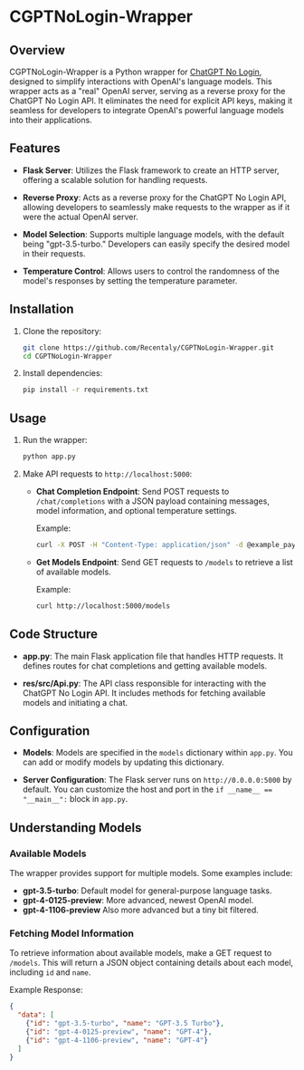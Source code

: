 # CGPTNoLogin-Wrapper

## Overview

CGPTNoLogin-Wrapper is a Python wrapper for [ChatGPT No Login](https://chatgptnologin.com/), designed to simplify interactions with OpenAI's language models. This wrapper acts as a "real" OpenAI server, serving as a reverse proxy for the ChatGPT No Login API. It eliminates the need for explicit API keys, making it seamless for developers to integrate OpenAI's powerful language models into their applications.

## Features

- **Flask Server**: Utilizes the Flask framework to create an HTTP server, offering a scalable solution for handling requests.

- **Reverse Proxy**: Acts as a reverse proxy for the ChatGPT No Login API, allowing developers to seamlessly make requests to the wrapper as if it were the actual OpenAI server.

- **Model Selection**: Supports multiple language models, with the default being "gpt-3.5-turbo." Developers can easily specify the desired model in their requests.

- **Temperature Control**: Allows users to control the randomness of the model's responses by setting the temperature parameter.

## Installation

1. Clone the repository:
   ```bash
   git clone https://github.com/Recentaly/CGPTNoLogin-Wrapper.git
   cd CGPTNoLogin-Wrapper
   ```

2. Install dependencies:
   ```bash
   pip install -r requirements.txt
   ```

## Usage

1. Run the wrapper:
   ```bash
   python app.py
   ```

2. Make API requests to `http://localhost:5000`:

   - **Chat Completion Endpoint**: Send POST requests to `/chat/completions` with a JSON payload containing messages, model information, and optional temperature settings.

     Example:
     ```bash
     curl -X POST -H "Content-Type: application/json" -d @example_payload.json http://localhost:5000/chat/completions
     ```

   - **Get Models Endpoint**: Send GET requests to `/models` to retrieve a list of available models.

     Example:
     ```bash
     curl http://localhost:5000/models
     ```

## Code Structure

- **app.py**: The main Flask application file that handles HTTP requests. It defines routes for chat completions and getting available models.

- **res/src/Api.py**: The API class responsible for interacting with the ChatGPT No Login API. It includes methods for fetching available models and initiating a chat.

## Configuration

- **Models**: Models are specified in the `models` dictionary within `app.py`. You can add or modify models by updating this dictionary.

- **Server Configuration**: The Flask server runs on `http://0.0.0.0:5000` by default. You can customize the host and port in the `if __name__ == "__main__":` block in `app.py`.

## Understanding Models

### Available Models

The wrapper provides support for multiple models. Some examples include:

- **gpt-3.5-turbo**: Default model for general-purpose language tasks.
- **gpt-4-0125-preview**: More advanced, newest OpenAI model.
- **gpt-4-1106-preview** Also more advanced but a tiny bit filtered.

### Fetching Model Information

To retrieve information about available models, make a GET request to `/models`. This will return a JSON object containing details about each model, including `id` and `name`.

Example Response:
```json
{
  "data": [
    {"id": "gpt-3.5-turbo", "name": "GPT-3.5 Turbo"},
    {"id": "gpt-4-0125-preview", "name": "GPT-4"},
    {"id": "gpt-4-1106-preview", "name": "GPT-4"}
  ]
}
```
